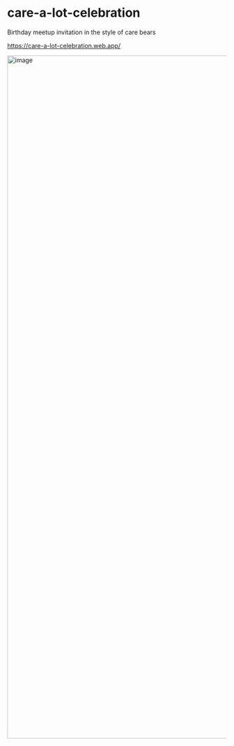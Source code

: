 # care-a-lot-celebration
Birthday meetup invitation in the style of care bears

https://care-a-lot-celebration.web.app/

<img width="1566" alt="image" src="https://github.com/user-attachments/assets/b898b515-f4a2-4fae-9001-217e17a44007">
